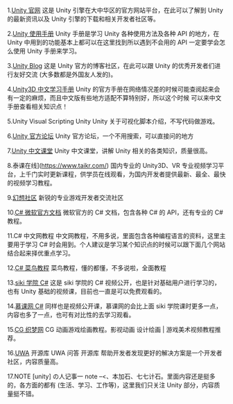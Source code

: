1.[Unity 官网](https://www.unity.com/)
这是 Unity 引擎在大中华区的官方网站平台，在此可以了解到 Unity 的最新资讯以及 Unity 引擎的下载和相关开发者社区等。

2.[Unity 使用手册](https://docs.unity3d.com/Manual/index.html)
Unity 手册是学习 Unity 各种使用方法及各种 API 的地方，在 Unity 中用到的功能基本上都可以在这里找到所以遇到不会用的 API 一定要学会怎么使用 Unity 手册来学习。

3.[Unity Blog](https://blog.unity.com/cn/)
这是 Unity 官方的博客社区，在此可以跟 Unity 的优秀开发者们进行友好交流 (大多数都是外国友人发的)。

4.[Unity3D 中文学习手册](https://docs.unity3d.com/cn/current/Manual/UnityManual.html)
Unity 的官方手册在网络情况差的时候可能查阅起来会有一定的麻烦，而且中文版有些地方适配不算特别好，所以这个时候 可以来中文手册查看相关知识点！

5.Unity Visual Scripting Unity
Unity 关于可视化脚本介绍，不写代码做游戏。

6.[Unity 官方论坛](https://forum.unity.com/)
Unity 官方论坛，一个不用搜索，可以直接问的地方

7.[Unity 中文课堂](https://learn.u3d.cn/)
Unity 中文课堂，讲解 Unity 相关的各类知识，质量很高。

8.泰课在线](https://www.taikr.com/)
国内专业的 Unity3D、VR 专业视频学习平台，上千门实时更新课程，供学员在线观看，为国内开发者提供最新、最全、最快的视频学习教程。

9.[幻想社区](https://www.fantsida.com/)
新锐的专业游戏开发者交流社区

10.[C# 微软官方文档](https://learn.microsoft.com/zh-cn/dotnet/csharp/tour-of-csharp/)
微软官方的 C# 文档，包含各种 C# 的 API，还有专业的 C# 教程。

11.C# 中文网教程
中文网教程，不用多说，里面包含各种编程语言的资料，这里主要用于学习 C# 时会用到。个人建议是学习某个知识点的时候可以跟下面几个网站结合起来择优重点学习。

12.[C# 菜鸟教程](https://www.runoob.com/csharp/csharp-tutorial.html?fr=w3cw3c)
菜鸟教程，懂的都懂，不多说啦，全面教程

13.[siki 学院 C#](https://www.sikiedu.com/)
这是 siki 学院的 C# 视频公开，也是针对基础用户进行学习的，也有 Unity 基础的视频课，目前也一直是可以免费观看的。

14.[慕课网 C#](https://www.imooc.com/course/list?c=csharp)
同样也是视频公开课，慕课网的会比上面 siki 学院课时更多一点，内容也多了一点，也可有对比性的去学习观看。

15.[CG 织梦网](http://www.cgdream.com.cn/)
CG 动画游戏绘画教程。影视动画 设计绘画 | 游戏美术视频教程推荐。

16.[UWA](https://community.uwa4d.com/)
开源库 UWA 问答 开源库 帮助开发者发现更好的解决方案是一个开发者社区，内容质量高。

17.NOTE
[unity] の人记事一 note –<、本加石、七七计石。里面内容还是挺多的，各方面的都有 (生活、学习、工作等)，这里我们只关注 Unity 部分，内容质量挺不错。